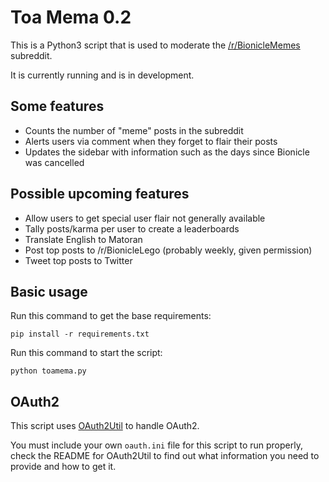 # Toa Mema 0.2
This is a Python3 script that is used to moderate the [/r/BionicleMemes](http://www.reddit.com/r/bioniclememes) subreddit.

It is currently running and is in development.

## Some features
* Counts the number of "meme" posts in the subreddit
* Alerts users via comment when they forget to flair their posts
* Updates the sidebar with information such as the days since Bionicle was cancelled

## Possible upcoming features
* Allow users to get special user flair not generally available
* Tally posts/karma per user to create a leaderboards
* Translate English to Matoran
* Post top posts to /r/BionicleLego (probably weekly, given permission)
* Tweet top posts to Twitter

## Basic usage
Run this command to get the base requirements:

    pip install -r requirements.txt
Run this command to start the script:

    python toamema.py

## OAuth2
This script uses [OAuth2Util](https://github.com/SmBe19/praw-OAuth2Util/tree/master/OAuth2Util) to handle OAuth2.

You must include your own `oauth.ini` file for this script to run properly, check the README for OAuth2Util to find out what information you need to provide and how to get it.